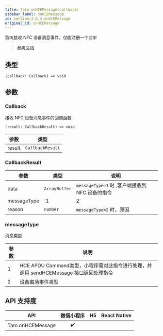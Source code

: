 ```yaml
---
title: Taro.onHCEMessage(callback)
sidebar_label: onHCEMessage
id: version-2.0.3-onHCEMessage
original_id: onHCEMessage
---
```


监听接收 NFC 设备消息事件，仅能注册一个监听

> [参考文档](https://developers.weixin.qq.com/miniprogram/dev/api/device/nfc/wx.onHCEMessage.html)

## 类型

```tsx
(callback: Callback) => void
```

## 参数

### Callback

接收 NFC 设备消息事件的回调函数

```tsx
(result: CallbackResult) => void
```

| 参数 | 类型 |
| --- | --- |
| result | `CallbackResult` |

### CallbackResult

| 参数 | 类型 | 说明 |
| --- | --- | --- |
| data | `ArrayBuffer` | `messageType=1` 时 ,客户端接收到 NFC 设备的指令 |
| messageType | `1 | 2` | 消息类型 |
| reason | `number` | `messageType=2` 时，原因 |

### messageType

消息类型

| 参数 | 说明 |
| --- | --- |
| 1 | HCE APDU Command类型，小程序需对此指令进行处理，并调用 sendHCEMessage 接口返回处理指令 |
| 2 | 设备离场事件类型 |

## API 支持度

| API | 微信小程序 | H5 | React Native |
| :---: | :---: | :---: | :---: |
| Taro.onHCEMessage | ✔️ |  |  |
